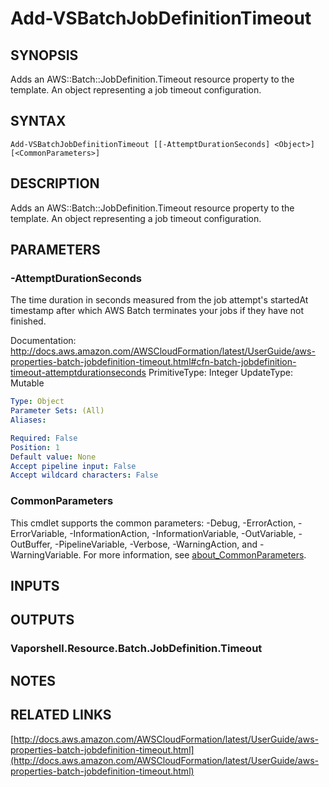 # Add-VSBatchJobDefinitionTimeout

## SYNOPSIS
Adds an AWS::Batch::JobDefinition.Timeout resource property to the template.
An object representing a job timeout configuration.

## SYNTAX

```
Add-VSBatchJobDefinitionTimeout [[-AttemptDurationSeconds] <Object>] [<CommonParameters>]
```

## DESCRIPTION
Adds an AWS::Batch::JobDefinition.Timeout resource property to the template.
An object representing a job timeout configuration.

## PARAMETERS

### -AttemptDurationSeconds
The time duration in seconds measured from the job attempt's startedAt timestamp after which AWS Batch terminates your jobs if they have not finished.

Documentation: http://docs.aws.amazon.com/AWSCloudFormation/latest/UserGuide/aws-properties-batch-jobdefinition-timeout.html#cfn-batch-jobdefinition-timeout-attemptdurationseconds
PrimitiveType: Integer
UpdateType: Mutable

```yaml
Type: Object
Parameter Sets: (All)
Aliases:

Required: False
Position: 1
Default value: None
Accept pipeline input: False
Accept wildcard characters: False
```

### CommonParameters
This cmdlet supports the common parameters: -Debug, -ErrorAction, -ErrorVariable, -InformationAction, -InformationVariable, -OutVariable, -OutBuffer, -PipelineVariable, -Verbose, -WarningAction, and -WarningVariable. For more information, see [about_CommonParameters](http://go.microsoft.com/fwlink/?LinkID=113216).

## INPUTS

## OUTPUTS

### Vaporshell.Resource.Batch.JobDefinition.Timeout
## NOTES

## RELATED LINKS

[http://docs.aws.amazon.com/AWSCloudFormation/latest/UserGuide/aws-properties-batch-jobdefinition-timeout.html](http://docs.aws.amazon.com/AWSCloudFormation/latest/UserGuide/aws-properties-batch-jobdefinition-timeout.html)

